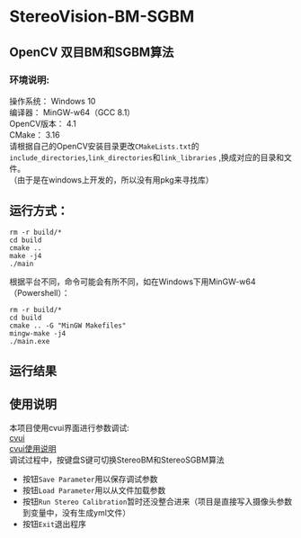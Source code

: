 # StereoVision-BM-SGBM
## OpenCV 双目BM和SGBM算法
### 环境说明: 
操作系统：   Windows 10  
编译器：     MinGW-w64（GCC 8.1）  
OpenCV版本： 4.1  
CMake：     3.16  
请根据自己的OpenCV安装目录更改`CMakeLists.txt`的`include_directories`,`link_directories`和`link_libraries` ,换成对应的目录和文件。  
（由于是在windows上开发的，所以没有用pkg来寻找库）

## 运行方式：
```SHELL
rm -r build/*
cd build
cmake ..
make -j4
./main
```
根据平台不同，命令可能会有所不同，如在Windows下用MinGW-w64（Powershell）：
```SHELL
rm -r build/*
cd build 
cmake .. -G "MinGW Makefiles"
mingw-make -j4
./main.exe
```
## 运行结果
## 使用说明
本项目使用cvui界面进行参数调试:  
[cvui](https://github.com/Dovyski/cvui/)  
[cvui使用说明](https://dovyski.github.io/cvui/)  
调试过程中，按键盘S键可切换StereoBM和StereoSGBM算法  
+ 按钮`Save Parameter`用以保存调试参数
+ 按钮`Load Parameter`用以从文件加载参数
+ 按钮`Run Stereo Calibration`暂时还没整合进来（项目是直接写入摄像头参数到变量中，没有生成yml文件）
+ 按钮`Exit`退出程序
